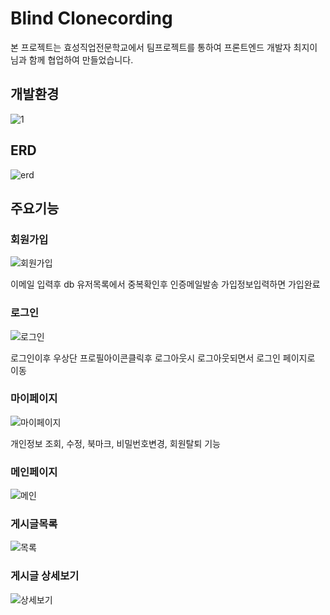 # Blind Clonecording

본 프로젝트는 효성직업전문학교에서 팀프로젝트를 통하여 프론트엔드 개발자 최지이님과 함께 협업하여 만들었습니다.


## 개발환경

![1](https://user-images.githubusercontent.com/122003112/227197490-e3b64324-6b13-44a4-826b-4a570ae36b68.png)

## ERD

![erd](https://user-images.githubusercontent.com/122003112/229271068-7900179d-bbc2-4930-8fb1-d27c107c857e.jpg)


## 주요기능

### 회원가입

![회원가입](https://user-images.githubusercontent.com/122003112/228136861-5f2ea562-e9ef-4fd3-859b-35fd8e4773f1.gif)

이메일 입력후 db 유저목록에서 중복확인후 인증메일발송 가입정보입력하면 가입완료

### 로그인

![로그인](https://user-images.githubusercontent.com/122003112/228141433-8509ccfb-a51d-4981-8acf-7675ce92f2f7.gif)

로그인이후 우상단 프로필아이콘클릭후 로그아웃시 로그아웃되면서 로그인 페이지로 이동

### 마이페이지

![마이페이지](https://user-images.githubusercontent.com/122003112/229270759-6bc687bd-08ea-4a36-bb53-f9349fa430b2.gif)

개인정보 조회, 수정, 북마크, 비밀번호변경, 회원탈퇴 기능

### 메인페이지

![메인](https://user-images.githubusercontent.com/122003112/229270892-72cd23aa-c239-43a8-a241-d02a71db75e9.jpg)

### 게시글목록

![목록](https://user-images.githubusercontent.com/122003112/229270979-c4507882-18dc-46c8-8c45-66caed35f729.jpg)

### 게시글 상세보기

![상세보기](https://user-images.githubusercontent.com/122003112/229271009-d207b9b8-f236-4238-b2d3-b2717efa18d7.jpg)

